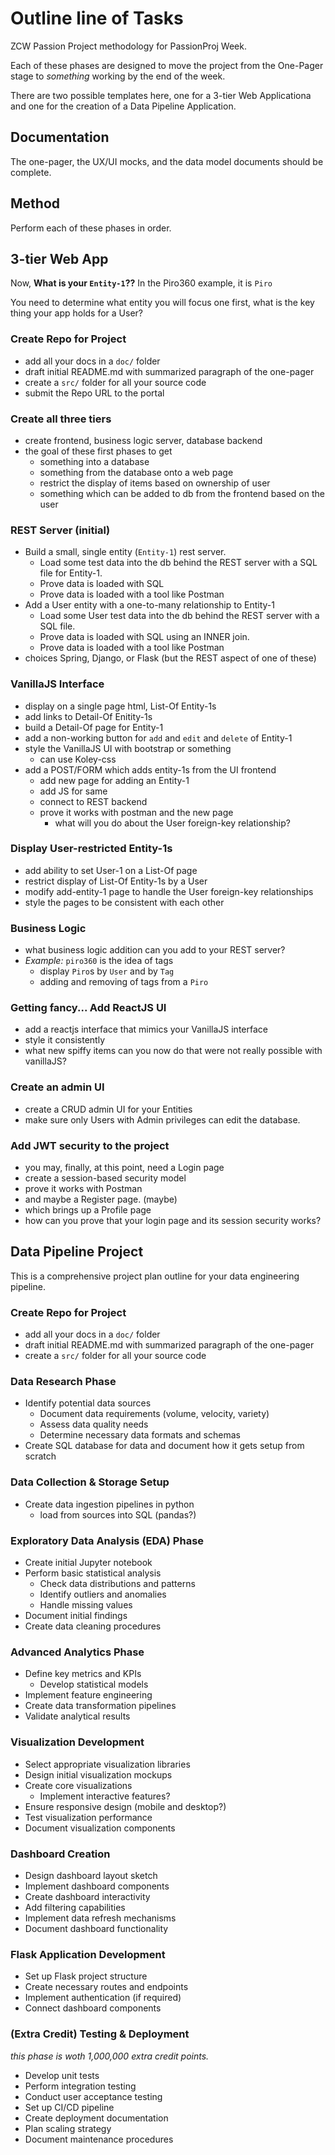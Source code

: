 # Outline line of Tasks
ZCW Passion Project methodology for PassionProj Week.

Each of these phases are designed to move the project from the One-Pager stage to *something* 
working by the end of the week.

There are two possible templates here, one for a 3-tier Web Applicationa and one for the creation of
a Data Pipeline Application.

## Documentation 

The one-pager, the UX/UI mocks, and the data model documents should be complete.

## Method

Perform each of these phases in order. 

## 3-tier Web App

Now, **What is your `Entity-1`??**
In the Piro360 example, it is `Piro`

You need to determine what entity you will focus one first, what is the key
thing your app holds for a User?

### Create Repo for Project

- add all your docs in a `doc/` folder
- draft initial README.md with summarized paragraph of the one-pager
- create a `src/` folder for all your source code
- submit the Repo URL to the portal


### Create all three tiers

- create frontend, business logic server, database backend
- the goal of these first phases to get
  - something into a database
  - something from the database onto a web page
  - restrict the display of items based on ownership of user
  - something which can be added to db from the frontend based on the user

### REST Server (initial)
- Build a small, single entity (`Entity-1`) rest server.
  - Load some test data into the db behind the REST server with a SQL file for Entity-1.
  - Prove data is loaded with SQL
  - Prove data is loaded with a tool like Postman
- Add a User entity with a one-to-many relationship to Entity-1
  - Load some User test data into the db behind the REST server with a SQL file.
  - Prove data is loaded with SQL using an INNER join.
  - Prove data is loaded with a tool like Postman
- choices Spring, Django, or Flask (but the REST aspect of one of these)


### VanillaJS Interface

- display on a single page html, List-Of Entity-1s
- add links to Detail-Of Enitity-1s
- build a Detail-Of page for Entity-1
- add a non-working button for `add` and `edit` and `delete` of Entity-1
- style the VanillaJS UI with bootstrap or something
  - can use Koley-css 
- add a POST/FORM which adds entity-1s from the UI frontend
  - add new page for adding an Entity-1
  - add JS for same
  - connect to REST backend
  - prove it works with postman and the new page
    - what will you do about the User foreign-key relationship?

### Display User-restricted Entity-1s

- add ability to set User-1 on a List-Of page
- restrict display of List-Of Entity-1s by a User
- modify add-entity-1 page to handle the User foreign-key relationships 
- style the pages to be consistent with each other

### Business Logic

- what business logic addition can you add to your REST server?
- _Example:_ `piro360` is the idea of tags
  - display `Piro`s by `User` and by `Tag`
  - adding and removing of tags from a `Piro`


### Getting fancy... Add ReactJS UI

- add a reactjs interface that mimics your VanillaJS interface
- style it consistently
- what new spiffy items can you now do that were not really possible with vanillaJS?

### Create an admin UI

- create a CRUD admin UI for your Entities
- make sure only Users with Admin privileges can edit the database.

### Add JWT security to the project

- you may, finally, at this point, need a Login page
- create a session-based security model
- prove it works with Postman
- and maybe a Register page. (maybe)
- which brings up a Profile page
- how can you prove that your login page and its session security works?

## Data Pipeline Project

This is a comprehensive project plan outline for your data engineering pipeline.

### Create Repo for Project

- add all your docs in a `doc/` folder
- draft initial README.md with summarized paragraph of the one-pager
- create a `src/` folder for all your source code

### Data Research Phase
- Identify potential data sources
  - Document data requirements (volume, velocity, variety)
  - Assess data quality needs
  - Determine necessary data formats and schemas
- Create SQL database for data and document how it gets setup from scratch

### Data Collection & Storage Setup
- Create data ingestion pipelines in python
  - load from sources into SQL (pandas?)

### Exploratory Data Analysis (EDA) Phase

- Create initial Jupyter notebook
- Perform basic statistical analysis
  - Check data distributions and patterns
  - Identify outliers and anomalies
  - Handle missing values
- Document initial findings
- Create data cleaning procedures

### Advanced Analytics Phase

- Define key metrics and KPIs
  - Develop statistical models
- Implement feature engineering
- Create data transformation pipelines
- Validate analytical results

### Visualization Development
- Select appropriate visualization libraries
- Design initial visualization mockups
- Create core visualizations
  - Implement interactive features?
- Ensure responsive design (mobile and desktop?)
- Test visualization performance
- Document visualization components

### Dashboard Creation

- Design dashboard layout sketch
- Implement dashboard components
- Create dashboard interactivity
- Add filtering capabilities
- Implement data refresh mechanisms
- Document dashboard functionality

### Flask Application Development

- Set up Flask project structure
- Create necessary routes and endpoints
- Implement authentication (if required)
- Connect dashboard components

### (Extra Credit) Testing & Deployment

_this phase is woth 1,000,000 extra credit points._

- Develop unit tests
- Perform integration testing
- Conduct user acceptance testing
- Set up CI/CD pipeline
- Create deployment documentation
- Plan scaling strategy
- Document maintenance procedures